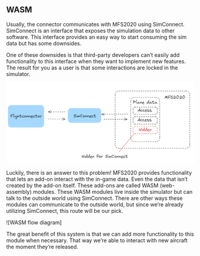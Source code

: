 ## WASM

Usually, the connector communicates with MFS2020 using SimConnect. SimConnect is an interface that exposes the simulation data to other software. This interface provides an easy way to start consuming the sim data but has some downsides.

One of these downsides is that third-party developers can’t easily add functionality to this interface when they want to implement new features. The result for you as a user is that some interactions are locked in the simulator.

![SimConnect flow diagram](./images/simconnect_flow.png)

Luckily, there is an answer to this problem! MFS2020 provides functionality that lets an add-on interact with the in-game data. Even the data that isn’t created by the add-on itself. These add-ons are called WASM (web-assembly) modules. These WASM modules live inside the simulator but can talk to the outside world using SimConnect. There are other ways these modules can communicate to the outside world, but since we’re already utilizing SimConnect, this route will be our pick.

![WASM flow diagram]

The great benefit of this system is that we can add more functionality to this module when necessary. That way we’re able to interact with new aircraft the moment they’re released.

